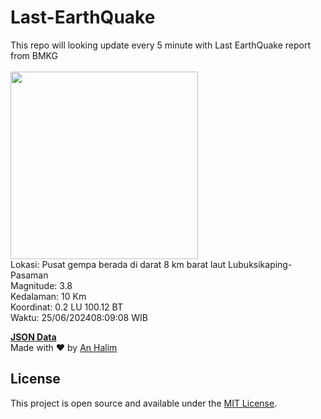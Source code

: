 # Last-EarthQuake
This repo will looking update every 5 minute with Last EarthQuake report from BMKG
<br>
<br>
<img src="https://static.bmkg.go.id/20240625080908.mmi.jpg" width="300"/>
<br>
Lokasi: Pusat gempa berada di darat 8 km barat laut Lubuksikaping-Pasaman <br>
Magnitude: 3.8 <br>
Kedalaman: 10 Km <br>
Koordinat: 0.2 LU 100.12 BT <br>
Waktu: 25/06/202408:09:08 WIB <br>

<a href="./data/data.json">**JSON Data**</a>
<br>
Made with ❤️ by <a href="https://github.com/an-halim">An Halim</a>
## License

This project is open source and available under the [MIT License](LICENSE).
